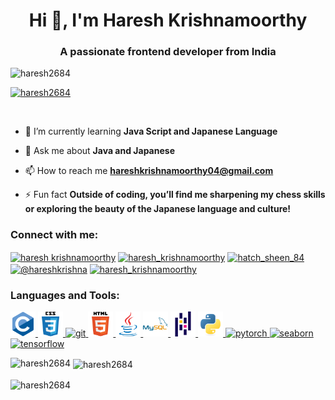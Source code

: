 <h1 align="center">Hi 👋, I'm Haresh Krishnamoorthy</h1>
<h3 align="center">A passionate frontend developer from India</h3>
<p align="left"> <img src="https://komarev.com/ghpvc/?username=haresh2684&label=Profile%20views&color=0e75b6&style=flat" alt="haresh2684" /> </p>

<p align="left"> <a href="https://github.com/ryo-ma/github-profile-trophy"><img src="https://github-profile-trophy.vercel.app/?username=haresh2684" alt="haresh2684" /></a> </p>

<p align="left"> <a href="https://twitter.com/" target="blank"><img src="https://img.shields.io/twitter/follow/?logo=twitter&style=for-the-badge" alt="" /></a> </p>

- 🌱 I’m currently learning **Java Script and Japanese Language**

- 💬 Ask me about **Java and Japanese**

- 📫 How to reach me **hareshkrishnamoorthy04@gmail.com**

- ⚡ Fun fact **Outside of coding, you’ll find me sharpening my chess skills or exploring the beauty of the Japanese language and culture!**

<h3 align="left">Connect with me:</h3>
<p align="left">
<a href="https://linkedin.com/in/haresh krishnamoorthy" target="blank"><img align="center" src="https://raw.githubusercontent.com/rahuldkjain/github-profile-readme-generator/master/src/images/icons/Social/linked-in-alt.svg" alt="haresh krishnamoorthy" height="30" width="40" /></a>
<a href="https://instagram.com/haresh_krishnamoorthy" target="blank"><img align="center" src="https://raw.githubusercontent.com/rahuldkjain/github-profile-readme-generator/master/src/images/icons/Social/instagram.svg" alt="haresh_krishnamoorthy" height="30" width="40" /></a>
<a href="https://www.codechef.com/users/hatch_sheen_84" target="blank"><img align="center" src="https://cdn.jsdelivr.net/npm/simple-icons@3.1.0/icons/codechef.svg" alt="hatch_sheen_84" height="30" width="40" /></a>
<a href="https://www.hackerrank.com/@hareshkrishna" target="blank"><img align="center" src="https://raw.githubusercontent.com/rahuldkjain/github-profile-readme-generator/master/src/images/icons/Social/hackerrank.svg" alt="@hareshkrishna" height="30" width="40" /></a>
<a href="https://www.leetcode.com/haresh_krishnamoorthy" target="blank"><img align="center" src="https://raw.githubusercontent.com/rahuldkjain/github-profile-readme-generator/master/src/images/icons/Social/leet-code.svg" alt="haresh_krishnamoorthy" height="30" width="40" /></a>
</p>

<h3 align="left">Languages and Tools:</h3>
<p align="left"> <a href="https://www.cprogramming.com/" target="_blank" rel="noreferrer"> <img src="https://raw.githubusercontent.com/devicons/devicon/master/icons/c/c-original.svg" alt="c" width="40" height="40"/> </a> <a href="https://www.w3schools.com/css/" target="_blank" rel="noreferrer"> <img src="https://raw.githubusercontent.com/devicons/devicon/master/icons/css3/css3-original-wordmark.svg" alt="css3" width="40" height="40"/> </a> <a href="https://git-scm.com/" target="_blank" rel="noreferrer"> <img src="https://www.vectorlogo.zone/logos/git-scm/git-scm-icon.svg" alt="git" width="40" height="40"/> </a> <a href="https://www.w3.org/html/" target="_blank" rel="noreferrer"> <img src="https://raw.githubusercontent.com/devicons/devicon/master/icons/html5/html5-original-wordmark.svg" alt="html5" width="40" height="40"/> </a> <a href="https://www.java.com" target="_blank" rel="noreferrer"> <img src="https://raw.githubusercontent.com/devicons/devicon/master/icons/java/java-original.svg" alt="java" width="40" height="40"/> </a> <a href="https://www.mysql.com/" target="_blank" rel="noreferrer"> <img src="https://raw.githubusercontent.com/devicons/devicon/master/icons/mysql/mysql-original-wordmark.svg" alt="mysql" width="40" height="40"/> </a> <a href="https://pandas.pydata.org/" target="_blank" rel="noreferrer"> <img src="https://raw.githubusercontent.com/devicons/devicon/2ae2a900d2f041da66e950e4d48052658d850630/icons/pandas/pandas-original.svg" alt="pandas" width="40" height="40"/> </a> <a href="https://www.python.org" target="_blank" rel="noreferrer"> <img src="https://raw.githubusercontent.com/devicons/devicon/master/icons/python/python-original.svg" alt="python" width="40" height="40"/> </a> <a href="https://pytorch.org/" target="_blank" rel="noreferrer"> <img src="https://www.vectorlogo.zone/logos/pytorch/pytorch-icon.svg" alt="pytorch" width="40" height="40"/> </a> <a href="https://seaborn.pydata.org/" target="_blank" rel="noreferrer"> <img src="https://seaborn.pydata.org/_images/logo-mark-lightbg.svg" alt="seaborn" width="40" height="40"/> </a> <a href="https://www.tensorflow.org" target="_blank" rel="noreferrer"> <img src="https://www.vectorlogo.zone/logos/tensorflow/tensorflow-icon.svg" alt="tensorflow" width="40" height="40"/> </a> </p>

<p><img align="left" src="https://github-readme-stats.vercel.app/api/top-langs?username=haresh2684&show_icons=true&locale=en&layout=compact" alt="haresh2684" /></p>

<p>&nbsp;<img align="center" src="https://github-readme-stats.vercel.app/api?username=haresh2684&show_icons=true&locale=en" alt="haresh2684" /></p>

<p><img align="center" src="https://github-readme-streak-stats.herokuapp.com/?user=haresh2684&" alt="haresh2684" /></p>
